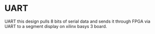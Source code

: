 # UART
UART
this design pulls 8 bits of serial data
and sends it through FPGA via UART to a segment display
on xilinx basys 3 board.
